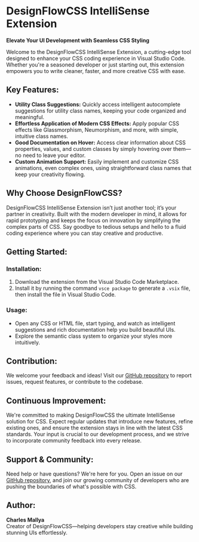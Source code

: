 # DesignFlowCSS IntelliSense Extension

**Elevate Your UI Development with Seamless CSS Styling**

Welcome to the DesignFlowCSS IntelliSense Extension, a cutting-edge tool designed to enhance your CSS coding experience in Visual Studio Code. Whether you're a seasoned developer or just starting out, this extension empowers you to write cleaner, faster, and more creative CSS with ease.

## Key Features:

- **Utility Class Suggestions:** Quickly access intelligent autocomplete suggestions for utility class names, keeping your code organized and meaningful.
- **Effortless Application of Modern CSS Effects:** Apply popular CSS effects like Glassmorphism, Neumorphism, and more, with simple, intuitive class names.
- **Good Documentation on Hover:** Access clear information about CSS properties, values, and custom classes by simply hovering over them—no need to leave your editor.
- **Custom Animation Support:** Easily implement and customize CSS animations, even complex ones, using straightforward class names that keep your creativity flowing.

## Why Choose DesignFlowCSS?

DesignFlowCSS IntelliSense Extension isn’t just another tool; it’s your partner in creativity. Built with the modern developer in mind, it allows for rapid prototyping and keeps the focus on innovation by simplifying the complex parts of CSS. Say goodbye to tedious setups and hello to a fluid coding experience where you can stay creative and productive.

## Getting Started:

### Installation:

1. Download the extension from the Visual Studio Code Marketplace.
2. Install it by running the command `vsce package` to generate a `.vsix` file, then install the file in Visual Studio Code.

### Usage:

- Open any CSS or HTML file, start typing, and watch as intelligent suggestions and rich documentation help you build beautiful UIs.
- Explore the semantic class system to organize your styles more intuitively.

## Contribution:

We welcome your feedback and ideas! Visit our [GitHub repository](https://github.com/Footprintarts/DesignFlowCSS-IntelliSense-Extension.git) to report issues, request features, or contribute to the codebase.

## Continuous Improvement:

We're committed to making DesignFlowCSS the ultimate IntelliSense solution for CSS. Expect regular updates that introduce new features, refine existing ones, and ensure the extension stays in line with the latest CSS standards. Your input is crucial to our development process, and we strive to incorporate community feedback into every release.

## Support & Community:

Need help or have questions? We're here for you. Open an issue on our [GitHub repository](https://github.com/Footprintarts/DesignFlowCSS-IntelliSense-Extension.git), and join our growing community of developers who are pushing the boundaries of what's possible with CSS.

## Author:

**Charles Mallya**  
Creator of DesignFlowCSS—helping developers stay creative while building stunning UIs effortlessly.
